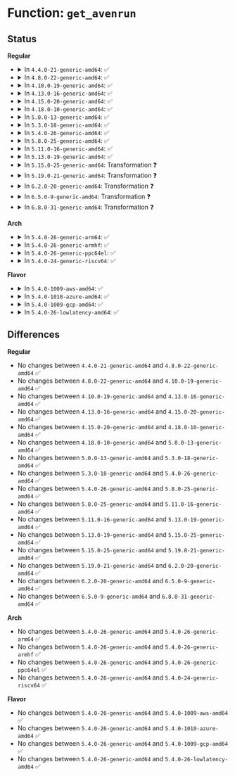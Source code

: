 # Function: <code>get_avenrun</code>

## Status
<b>Regular</b>
<ul>
<li>
<details>
<summary>In <code>4.4.0-21-generic-amd64</code>: ✅</summary>

```c
void get_avenrun(long unsigned int * loads, long unsigned int offset, int shift)
```

```json
{
  "name": "get_avenrun",
  "collision_type": "Unique Global",
  "inline_type": "No",
  "funcs": [
    {
      "addr": 18446744071579569408,
      "name": "get_avenrun",
      "external": true,
      "loc": "kernel/sched/loadavg.c:74",
      "file": "kernel/sched/loadavg.c",
      "inline": "seen, unknown",
      "caller_inline": [],
      "caller_func": [
        "kernel/sys.c:do_sysinfo",
        "fs/proc/loadavg.c:loadavg_proc_show"
      ]
    }
  ],
  "symbols": [
    {
      "addr": 18446744071579569408,
      "name": "get_avenrun",
      "section": ".text",
      "bind": "STB_GLOBAL",
      "size": 60
    }
  ]
}
```
</details>
</li>
<li>
<details>
<summary>In <code>4.8.0-22-generic-amd64</code>: ✅</summary>

```c
void get_avenrun(long unsigned int * loads, long unsigned int offset, int shift)
```

```json
{
  "name": "get_avenrun",
  "collision_type": "Unique Global",
  "inline_type": "No",
  "funcs": [
    {
      "addr": 18446744071579580512,
      "name": "get_avenrun",
      "external": true,
      "loc": "kernel/sched/loadavg.c:74",
      "file": "kernel/sched/loadavg.c",
      "inline": "seen, unknown",
      "caller_inline": [],
      "caller_func": [
        "kernel/sys.c:do_sysinfo",
        "fs/proc/loadavg.c:loadavg_proc_show"
      ]
    }
  ],
  "symbols": [
    {
      "addr": 18446744071579580512,
      "name": "get_avenrun",
      "section": ".text",
      "bind": "STB_GLOBAL",
      "size": 60
    }
  ]
}
```
</details>
</li>
<li>
<details>
<summary>In <code>4.10.0-19-generic-amd64</code>: ✅</summary>

```c
void get_avenrun(long unsigned int * loads, long unsigned int offset, int shift)
```

```json
{
  "name": "get_avenrun",
  "collision_type": "Unique Global",
  "inline_type": "No",
  "funcs": [
    {
      "addr": 18446744071579606688,
      "name": "get_avenrun",
      "external": true,
      "loc": "kernel/sched/loadavg.c:74",
      "file": "kernel/sched/loadavg.c",
      "inline": "seen, unknown",
      "caller_inline": [],
      "caller_func": [
        "kernel/sys.c:do_sysinfo",
        "fs/proc/loadavg.c:loadavg_proc_show"
      ]
    }
  ],
  "symbols": [
    {
      "addr": 18446744071579606688,
      "name": "get_avenrun",
      "section": ".text",
      "bind": "STB_GLOBAL",
      "size": 60
    }
  ]
}
```
</details>
</li>
<li>
<details>
<summary>In <code>4.13.0-16-generic-amd64</code>: ✅</summary>

```c
void get_avenrun(long unsigned int * loads, long unsigned int offset, int shift)
```

```json
{
  "name": "get_avenrun",
  "collision_type": "Unique Global",
  "inline_type": "No",
  "funcs": [
    {
      "addr": 18446744071579584256,
      "name": "get_avenrun",
      "external": true,
      "loc": "kernel/sched/loadavg.c:75",
      "file": "kernel/sched/loadavg.c",
      "inline": "seen, unknown",
      "caller_inline": [],
      "caller_func": [
        "kernel/sys.c:do_sysinfo",
        "fs/proc/loadavg.c:loadavg_proc_show"
      ]
    }
  ],
  "symbols": [
    {
      "addr": 18446744071579584256,
      "name": "get_avenrun",
      "section": ".text",
      "bind": "STB_GLOBAL",
      "size": 60
    }
  ]
}
```
</details>
</li>
<li>
<details>
<summary>In <code>4.15.0-20-generic-amd64</code>: ✅</summary>

```c
void get_avenrun(long unsigned int * loads, long unsigned int offset, int shift)
```

```json
{
  "name": "get_avenrun",
  "collision_type": "Unique Global",
  "inline_type": "No",
  "funcs": [
    {
      "addr": 18446744071579613648,
      "name": "get_avenrun",
      "external": true,
      "loc": "kernel/sched/loadavg.c:76",
      "file": "kernel/sched/loadavg.c",
      "inline": "seen, unknown",
      "caller_inline": [],
      "caller_func": [
        "kernel/sys.c:do_sysinfo",
        "fs/proc/loadavg.c:loadavg_proc_show"
      ]
    }
  ],
  "symbols": [
    {
      "addr": 18446744071579613648,
      "name": "get_avenrun",
      "section": ".text",
      "bind": "STB_GLOBAL",
      "size": 60
    }
  ]
}
```
</details>
</li>
<li>
<details>
<summary>In <code>4.18.0-10-generic-amd64</code>: ✅</summary>

```c
void get_avenrun(long unsigned int * loads, long unsigned int offset, int shift)
```

```json
{
  "name": "get_avenrun",
  "collision_type": "Unique Global",
  "inline_type": "No",
  "funcs": [
    {
      "addr": 18446744071579644064,
      "name": "get_avenrun",
      "external": true,
      "loc": "kernel/sched/loadavg.c:72",
      "file": "kernel/sched/loadavg.c",
      "inline": "seen, unknown",
      "caller_inline": [],
      "caller_func": [
        "kernel/sys.c:do_sysinfo",
        "fs/proc/loadavg.c:loadavg_proc_show"
      ]
    }
  ],
  "symbols": [
    {
      "addr": 18446744071579644064,
      "name": "get_avenrun",
      "section": ".text",
      "bind": "STB_GLOBAL",
      "size": 60
    }
  ]
}
```
</details>
</li>
<li>
<details>
<summary>In <code>5.0.0-13-generic-amd64</code>: ✅</summary>

```c
void get_avenrun(long unsigned int * loads, long unsigned int offset, int shift)
```

```json
{
  "name": "get_avenrun",
  "collision_type": "Unique Global",
  "inline_type": "No",
  "funcs": [
    {
      "addr": 18446744071579681504,
      "name": "get_avenrun",
      "external": true,
      "loc": "kernel/sched/loadavg.c:72",
      "file": "kernel/sched/loadavg.c",
      "inline": "seen, unknown",
      "caller_inline": [],
      "caller_func": [
        "kernel/sys.c:do_sysinfo",
        "fs/proc/loadavg.c:loadavg_proc_show"
      ]
    }
  ],
  "symbols": [
    {
      "addr": 18446744071579681504,
      "name": "get_avenrun",
      "section": ".text",
      "bind": "STB_GLOBAL",
      "size": 60
    }
  ]
}
```
</details>
</li>
<li>
<details>
<summary>In <code>5.3.0-18-generic-amd64</code>: ✅</summary>

```c
void get_avenrun(long unsigned int * loads, long unsigned int offset, int shift)
```

```json
{
  "name": "get_avenrun",
  "collision_type": "Unique Global",
  "inline_type": "No",
  "funcs": [
    {
      "addr": 18446744071579715360,
      "name": "get_avenrun",
      "external": true,
      "loc": "kernel/sched/loadavg.c:72",
      "file": "kernel/sched/loadavg.c",
      "inline": "seen, unknown",
      "caller_inline": [],
      "caller_func": [
        "kernel/sys.c:do_sysinfo",
        "fs/proc/loadavg.c:loadavg_proc_show"
      ]
    }
  ],
  "symbols": [
    {
      "addr": 18446744071579715360,
      "name": "get_avenrun",
      "section": ".text",
      "bind": "STB_GLOBAL",
      "size": 60
    }
  ]
}
```
</details>
</li>
<li>
<details>
<summary>In <code>5.4.0-26-generic-amd64</code>: ✅</summary>

```c
void get_avenrun(long unsigned int * loads, long unsigned int offset, int shift)
```

```json
{
  "name": "get_avenrun",
  "collision_type": "Unique Global",
  "inline_type": "No",
  "funcs": [
    {
      "addr": 18446744071579757856,
      "name": "get_avenrun",
      "external": true,
      "loc": "kernel/sched/loadavg.c:72",
      "file": "kernel/sched/loadavg.c",
      "inline": "seen, unknown",
      "caller_inline": [],
      "caller_func": [
        "kernel/sys.c:do_sysinfo",
        "fs/proc/loadavg.c:loadavg_proc_show"
      ]
    }
  ],
  "symbols": [
    {
      "addr": 18446744071579757856,
      "name": "get_avenrun",
      "section": ".text",
      "bind": "STB_GLOBAL",
      "size": 60
    }
  ]
}
```
</details>
</li>
<li>
<details>
<summary>In <code>5.8.0-25-generic-amd64</code>: ✅</summary>

```c
void get_avenrun(long unsigned int * loads, long unsigned int offset, int shift)
```

```json
{
  "name": "get_avenrun",
  "collision_type": "Unique Global",
  "inline_type": "No",
  "funcs": [
    {
      "addr": 18446744071579791168,
      "name": "get_avenrun",
      "external": true,
      "loc": "kernel/sched/loadavg.c:72",
      "file": "kernel/sched/loadavg.c",
      "inline": "seen, unknown",
      "caller_inline": [],
      "caller_func": [
        "fs/proc/loadavg.c:loadavg_proc_show"
      ]
    }
  ],
  "symbols": [
    {
      "addr": 18446744071579791168,
      "name": "get_avenrun",
      "section": ".text",
      "bind": "STB_GLOBAL",
      "size": 60
    }
  ]
}
```
</details>
</li>
<li>
<details>
<summary>In <code>5.11.0-16-generic-amd64</code>: ✅</summary>

```c
void get_avenrun(long unsigned int * loads, long unsigned int offset, int shift)
```

```json
{
  "name": "get_avenrun",
  "collision_type": "Unique Global",
  "inline_type": "No",
  "funcs": [
    {
      "addr": 18446744071579782016,
      "name": "get_avenrun",
      "external": true,
      "loc": "kernel/sched/loadavg.c:72",
      "file": "kernel/sched/loadavg.c",
      "inline": "seen, unknown",
      "caller_inline": [],
      "caller_func": [
        "fs/proc/loadavg.c:loadavg_proc_show"
      ]
    }
  ],
  "symbols": [
    {
      "addr": 18446744071579782016,
      "name": "get_avenrun",
      "section": ".text",
      "bind": "STB_GLOBAL",
      "size": 60
    }
  ]
}
```
</details>
</li>
<li>
<details>
<summary>In <code>5.13.0-19-generic-amd64</code>: ✅</summary>

```c
void get_avenrun(long unsigned int * loads, long unsigned int offset, int shift)
```

```json
{
  "name": "get_avenrun",
  "collision_type": "Unique Global",
  "inline_type": "No",
  "funcs": [
    {
      "addr": 18446744071579790144,
      "name": "get_avenrun",
      "external": true,
      "loc": "kernel/sched/loadavg.c:72",
      "file": "kernel/sched/loadavg.c",
      "inline": "seen, unknown",
      "caller_inline": [],
      "caller_func": [
        "fs/proc/loadavg.c:loadavg_proc_show"
      ]
    }
  ],
  "symbols": [
    {
      "addr": 18446744071579790144,
      "name": "get_avenrun",
      "section": ".text",
      "bind": "STB_GLOBAL",
      "size": 60
    }
  ]
}
```
</details>
</li>
<li>
<details>
<summary>In <code>5.15.0-25-generic-amd64</code>: Transformation ❓</summary>

```c
void get_avenrun(long unsigned int * loads, long unsigned int offset, int shift)
```

```json
{
  "name": "get_avenrun",
  "collision_type": "Unique Global",
  "inline_type": "No",
  "funcs": [
    {
      "addr": 0,
      "name": "get_avenrun",
      "external": true,
      "loc": "kernel/sched/loadavg.c:72",
      "file": "kernel/sched/loadavg.c",
      "inline": "seen, unknown",
      "caller_inline": [],
      "caller_func": [
        "fs/proc/loadavg.c:loadavg_proc_show"
      ]
    }
  ],
  "symbols": [
    {
      "addr": 18446744071592108352,
      "name": "get_avenrun.cold",
      "section": ".text",
      "bind": "STB_LOCAL",
      "size": 97
    },
    {
      "addr": 18446744071579885792,
      "name": "get_avenrun",
      "section": ".text",
      "bind": "STB_GLOBAL",
      "size": 98
    }
  ]
}
```
</details>
</li>
<li>
<details>
<summary>In <code>5.19.0-21-generic-amd64</code>: Transformation ❓</summary>

```c
void get_avenrun(long unsigned int * loads, long unsigned int offset, int shift)
```

```json
{
  "name": "get_avenrun",
  "collision_type": "Unique Global",
  "inline_type": "No",
  "funcs": [
    {
      "addr": 0,
      "name": "get_avenrun",
      "external": true,
      "loc": "kernel/sched/loadavg.c:71",
      "file": "kernel/sched/build_utility.c",
      "inline": "seen, unknown",
      "caller_inline": [],
      "caller_func": [
        "fs/proc/loadavg.c:loadavg_proc_show"
      ]
    }
  ],
  "symbols": [
    {
      "addr": 18446744071593890530,
      "name": "get_avenrun.cold",
      "section": ".text",
      "bind": "STB_LOCAL",
      "size": 97
    },
    {
      "addr": 18446744071580189184,
      "name": "get_avenrun",
      "section": ".text",
      "bind": "STB_GLOBAL",
      "size": 112
    }
  ]
}
```
</details>
</li>
<li>
<details>
<summary>In <code>6.2.0-20-generic-amd64</code>: Transformation ❓</summary>

```c
void get_avenrun(long unsigned int * loads, long unsigned int offset, int shift)
```

```json
{
  "name": "get_avenrun",
  "collision_type": "Unique Global",
  "inline_type": "No",
  "funcs": [
    {
      "addr": 0,
      "name": "get_avenrun",
      "external": true,
      "loc": "kernel/sched/loadavg.c:71",
      "file": "kernel/sched/build_utility.c",
      "inline": "seen, unknown",
      "caller_inline": [],
      "caller_func": [
        "fs/proc/loadavg.c:loadavg_proc_show"
      ]
    }
  ],
  "symbols": [
    {
      "addr": 18446744071595982970,
      "name": "get_avenrun.cold",
      "section": ".text",
      "bind": "STB_LOCAL",
      "size": 97
    },
    {
      "addr": 18446744071580379552,
      "name": "get_avenrun",
      "section": ".text",
      "bind": "STB_GLOBAL",
      "size": 112
    }
  ]
}
```
</details>
</li>
<li>
<details>
<summary>In <code>6.5.0-9-generic-amd64</code>: Transformation ❓</summary>

```c
void get_avenrun(long unsigned int * loads, long unsigned int offset, int shift)
```

```json
{
  "name": "get_avenrun",
  "collision_type": "Unique Global",
  "inline_type": "No",
  "funcs": [
    {
      "addr": 0,
      "name": "get_avenrun",
      "external": true,
      "loc": "kernel/sched/loadavg.c:71",
      "file": "kernel/sched/build_utility.c",
      "inline": "seen, unknown",
      "caller_inline": [],
      "caller_func": [
        "fs/proc/loadavg.c:loadavg_proc_show"
      ]
    }
  ],
  "symbols": [
    {
      "addr": 18446744071596501374,
      "name": "get_avenrun.cold",
      "section": ".text",
      "bind": "STB_LOCAL",
      "size": 92
    },
    {
      "addr": 18446744071580448224,
      "name": "get_avenrun",
      "section": ".text",
      "bind": "STB_GLOBAL",
      "size": 105
    }
  ]
}
```
</details>
</li>
<li>
<details>
<summary>In <code>6.8.0-31-generic-amd64</code>: Transformation ❓</summary>

```c
void get_avenrun(long unsigned int * loads, long unsigned int offset, int shift)
```

```json
{
  "name": "get_avenrun",
  "collision_type": "Unique Global",
  "inline_type": "No",
  "funcs": [
    {
      "addr": 0,
      "name": "get_avenrun",
      "external": true,
      "loc": "kernel/sched/loadavg.c:71",
      "file": "kernel/sched/build_utility.c",
      "inline": "seen, unknown",
      "caller_inline": [],
      "caller_func": [
        "fs/proc/loadavg.c:loadavg_proc_show"
      ]
    }
  ],
  "symbols": [
    {
      "addr": 18446744071597399060,
      "name": "get_avenrun.cold",
      "section": ".text",
      "bind": "STB_LOCAL",
      "size": 92
    },
    {
      "addr": 18446744071580507552,
      "name": "get_avenrun",
      "section": ".text",
      "bind": "STB_GLOBAL",
      "size": 105
    }
  ]
}
```
</details>
</li>
</ul>
<b>Arch</b>
<ul>
<li>
<details>
<summary>In <code>5.4.0-26-generic-arm64</code>: ✅</summary>

```c
void get_avenrun(long unsigned int * loads, long unsigned int offset, int shift)
```

```json
{
  "name": "get_avenrun",
  "collision_type": "Unique Global",
  "inline_type": "No",
  "funcs": [
    {
      "addr": 18446603336490936208,
      "name": "get_avenrun",
      "external": true,
      "loc": "kernel/sched/loadavg.c:72",
      "file": "kernel/sched/loadavg.c",
      "inline": "seen, unknown",
      "caller_inline": [],
      "caller_func": [
        "kernel/sys.c:do_sysinfo",
        "fs/proc/loadavg.c:loadavg_proc_show"
      ]
    }
  ],
  "symbols": [
    {
      "addr": 18446603336490936208,
      "name": "get_avenrun",
      "section": ".text",
      "bind": "STB_GLOBAL",
      "size": 112
    }
  ]
}
```
</details>
</li>
<li>
<details>
<summary>In <code>5.4.0-26-generic-armhf</code>: ✅</summary>

```c
void get_avenrun(long unsigned int * loads, long unsigned int offset, int shift)
```

```json
{
  "name": "get_avenrun",
  "collision_type": "Unique Global",
  "inline_type": "No",
  "funcs": [
    {
      "addr": 3224954736,
      "name": "get_avenrun",
      "external": true,
      "loc": "kernel/sched/loadavg.c:72",
      "file": "kernel/sched/loadavg.c",
      "inline": "seen, unknown",
      "caller_inline": [],
      "caller_func": [
        "kernel/sys.c:__se_sys_sysinfo",
        "fs/proc/loadavg.c:loadavg_proc_show"
      ]
    }
  ],
  "symbols": [
    {
      "addr": 3224954736,
      "name": "get_avenrun",
      "section": ".text",
      "bind": "STB_GLOBAL",
      "size": 80
    }
  ]
}
```
</details>
</li>
<li>
<details>
<summary>In <code>5.4.0-26-generic-ppc64el</code>: ✅</summary>

```c
void get_avenrun(long unsigned int * loads, long unsigned int offset, int shift)
```

```json
{
  "name": "get_avenrun",
  "collision_type": "Unique Global",
  "inline_type": "No",
  "funcs": [
    {
      "addr": 13835058055283792176,
      "name": "get_avenrun",
      "external": true,
      "loc": "kernel/sched/loadavg.c:72",
      "file": "kernel/sched/loadavg.c",
      "inline": "seen, unknown",
      "caller_inline": [],
      "caller_func": [
        "kernel/sys.c:do_sysinfo",
        "fs/proc/loadavg.c:loadavg_proc_show"
      ]
    }
  ],
  "symbols": [
    {
      "addr": 13835058055283792176,
      "name": "get_avenrun",
      "section": ".text",
      "bind": "STB_GLOBAL",
      "size": 80
    }
  ]
}
```
</details>
</li>
<li>
<details>
<summary>In <code>5.4.0-24-generic-riscv64</code>: ✅</summary>

```c
void get_avenrun(long unsigned int * loads, long unsigned int offset, int shift)
```

```json
{
  "name": "get_avenrun",
  "collision_type": "Unique Global",
  "inline_type": "No",
  "funcs": [
    {
      "addr": 18446743936271568858,
      "name": "get_avenrun",
      "external": true,
      "loc": "kernel/sched/loadavg.c:72",
      "file": "kernel/sched/loadavg.c",
      "inline": "seen, unknown",
      "caller_inline": [],
      "caller_func": [
        "kernel/sys.c:__do_sys_sysinfo",
        "fs/proc/loadavg.c:loadavg_proc_show"
      ]
    }
  ],
  "symbols": [
    {
      "addr": 18446743936271568858,
      "name": "get_avenrun",
      "section": ".text",
      "bind": "STB_GLOBAL",
      "size": 88
    }
  ]
}
```
</details>
</li>
</ul>
<b>Flavor</b>
<ul>
<li>
<details>
<summary>In <code>5.4.0-1009-aws-amd64</code>: ✅</summary>

```c
void get_avenrun(long unsigned int * loads, long unsigned int offset, int shift)
```

```json
{
  "name": "get_avenrun",
  "collision_type": "Unique Global",
  "inline_type": "No",
  "funcs": [
    {
      "addr": 18446744071579733776,
      "name": "get_avenrun",
      "external": true,
      "loc": "kernel/sched/loadavg.c:72",
      "file": "kernel/sched/loadavg.c",
      "inline": "seen, unknown",
      "caller_inline": [],
      "caller_func": [
        "kernel/sys.c:do_sysinfo",
        "fs/proc/loadavg.c:loadavg_proc_show"
      ]
    }
  ],
  "symbols": [
    {
      "addr": 18446744071579733776,
      "name": "get_avenrun",
      "section": ".text",
      "bind": "STB_GLOBAL",
      "size": 60
    }
  ]
}
```
</details>
</li>
<li>
<details>
<summary>In <code>5.4.0-1010-azure-amd64</code>: ✅</summary>

```c
void get_avenrun(long unsigned int * loads, long unsigned int offset, int shift)
```

```json
{
  "name": "get_avenrun",
  "collision_type": "Unique Global",
  "inline_type": "No",
  "funcs": [
    {
      "addr": 18446744071579662608,
      "name": "get_avenrun",
      "external": true,
      "loc": "kernel/sched/loadavg.c:72",
      "file": "kernel/sched/loadavg.c",
      "inline": "seen, unknown",
      "caller_inline": [],
      "caller_func": [
        "kernel/sys.c:do_sysinfo",
        "fs/proc/loadavg.c:loadavg_proc_show"
      ]
    }
  ],
  "symbols": [
    {
      "addr": 18446744071579662608,
      "name": "get_avenrun",
      "section": ".text",
      "bind": "STB_GLOBAL",
      "size": 60
    }
  ]
}
```
</details>
</li>
<li>
<details>
<summary>In <code>5.4.0-1009-gcp-amd64</code>: ✅</summary>

```c
void get_avenrun(long unsigned int * loads, long unsigned int offset, int shift)
```

```json
{
  "name": "get_avenrun",
  "collision_type": "Unique Global",
  "inline_type": "No",
  "funcs": [
    {
      "addr": 18446744071579718224,
      "name": "get_avenrun",
      "external": true,
      "loc": "kernel/sched/loadavg.c:72",
      "file": "kernel/sched/loadavg.c",
      "inline": "seen, unknown",
      "caller_inline": [],
      "caller_func": [
        "kernel/sys.c:do_sysinfo",
        "fs/proc/loadavg.c:loadavg_proc_show"
      ]
    }
  ],
  "symbols": [
    {
      "addr": 18446744071579718224,
      "name": "get_avenrun",
      "section": ".text",
      "bind": "STB_GLOBAL",
      "size": 60
    }
  ]
}
```
</details>
</li>
<li>
<details>
<summary>In <code>5.4.0-26-lowlatency-amd64</code>: ✅</summary>

```c
void get_avenrun(long unsigned int * loads, long unsigned int offset, int shift)
```

```json
{
  "name": "get_avenrun",
  "collision_type": "Unique Global",
  "inline_type": "No",
  "funcs": [
    {
      "addr": 18446744071579765504,
      "name": "get_avenrun",
      "external": true,
      "loc": "kernel/sched/loadavg.c:72",
      "file": "kernel/sched/loadavg.c",
      "inline": "seen, unknown",
      "caller_inline": [],
      "caller_func": [
        "kernel/sys.c:do_sysinfo",
        "fs/proc/loadavg.c:loadavg_proc_show"
      ]
    }
  ],
  "symbols": [
    {
      "addr": 18446744071579765504,
      "name": "get_avenrun",
      "section": ".text",
      "bind": "STB_GLOBAL",
      "size": 60
    }
  ]
}
```
</details>
</li>
</ul>

## Differences
<b>Regular</b>
<ul>
<li>
No changes between <code>4.4.0-21-generic-amd64</code> and <code>4.8.0-22-generic-amd64</code> ✅
</li>
<li>
No changes between <code>4.8.0-22-generic-amd64</code> and <code>4.10.0-19-generic-amd64</code> ✅
</li>
<li>
No changes between <code>4.10.0-19-generic-amd64</code> and <code>4.13.0-16-generic-amd64</code> ✅
</li>
<li>
No changes between <code>4.13.0-16-generic-amd64</code> and <code>4.15.0-20-generic-amd64</code> ✅
</li>
<li>
No changes between <code>4.15.0-20-generic-amd64</code> and <code>4.18.0-10-generic-amd64</code> ✅
</li>
<li>
No changes between <code>4.18.0-10-generic-amd64</code> and <code>5.0.0-13-generic-amd64</code> ✅
</li>
<li>
No changes between <code>5.0.0-13-generic-amd64</code> and <code>5.3.0-18-generic-amd64</code> ✅
</li>
<li>
No changes between <code>5.3.0-18-generic-amd64</code> and <code>5.4.0-26-generic-amd64</code> ✅
</li>
<li>
No changes between <code>5.4.0-26-generic-amd64</code> and <code>5.8.0-25-generic-amd64</code> ✅
</li>
<li>
No changes between <code>5.8.0-25-generic-amd64</code> and <code>5.11.0-16-generic-amd64</code> ✅
</li>
<li>
No changes between <code>5.11.0-16-generic-amd64</code> and <code>5.13.0-19-generic-amd64</code> ✅
</li>
<li>
No changes between <code>5.13.0-19-generic-amd64</code> and <code>5.15.0-25-generic-amd64</code> ✅
</li>
<li>
No changes between <code>5.15.0-25-generic-amd64</code> and <code>5.19.0-21-generic-amd64</code> ✅
</li>
<li>
No changes between <code>5.19.0-21-generic-amd64</code> and <code>6.2.0-20-generic-amd64</code> ✅
</li>
<li>
No changes between <code>6.2.0-20-generic-amd64</code> and <code>6.5.0-9-generic-amd64</code> ✅
</li>
<li>
No changes between <code>6.5.0-9-generic-amd64</code> and <code>6.8.0-31-generic-amd64</code> ✅
</li>
</ul>
<b>Arch</b>
<ul>
<li>
No changes between <code>5.4.0-26-generic-amd64</code> and <code>5.4.0-26-generic-arm64</code> ✅
</li>
<li>
No changes between <code>5.4.0-26-generic-amd64</code> and <code>5.4.0-26-generic-armhf</code> ✅
</li>
<li>
No changes between <code>5.4.0-26-generic-amd64</code> and <code>5.4.0-26-generic-ppc64el</code> ✅
</li>
<li>
No changes between <code>5.4.0-26-generic-amd64</code> and <code>5.4.0-24-generic-riscv64</code> ✅
</li>
</ul>
<b>Flavor</b>
<ul>
<li>
No changes between <code>5.4.0-26-generic-amd64</code> and <code>5.4.0-1009-aws-amd64</code> ✅
</li>
<li>
No changes between <code>5.4.0-26-generic-amd64</code> and <code>5.4.0-1010-azure-amd64</code> ✅
</li>
<li>
No changes between <code>5.4.0-26-generic-amd64</code> and <code>5.4.0-1009-gcp-amd64</code> ✅
</li>
<li>
No changes between <code>5.4.0-26-generic-amd64</code> and <code>5.4.0-26-lowlatency-amd64</code> ✅
</li>
</ul>
